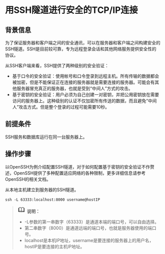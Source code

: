 # 用SSH隧道进行安全的TCP/IP连接

## 背景信息<a name="zh-cn_topic_0237121093_zh-cn_topic_0059778333_section59301241111412"></a>

为了保证服务器和客户端之间的安全通讯，可以在服务器和客户端之间构建安全的SSH隧道。SSH是目前较可靠，专为远程登录会话和其他网络服务提供安全性的协议。

从SSH客户端来看，SSH提供了两种级别的安全验证：

-   基于口令的安全验证：使用帐号和口令登录到远程主机。所有传输的数据都会被加密，但是不能保证正在连接的服务器就是需要连接的服务器。可能会有其他服务器冒充真正的服务器，也就是受到“中间人”方式的攻击。
-   基于密钥的安全验证：用户必须为自己创建一对密钥，并把公用密钥放在需要访问的服务器上。这种级别的认证不仅加密所有传送的数据，而且避免“中间人”攻击方式。但是整个登录的过程可能需要10秒。

## 前提条件<a name="zh-cn_topic_0237121093_zh-cn_topic_0059778333_s34e271e7ba7f43139fcd5db58083f72b"></a>

SSH服务和数据库运行在同一台服务器上。

## 操作步骤<a name="zh-cn_topic_0237121093_zh-cn_topic_0059778333_s52e44d9dadf14f8e943598203a0ddfbd"></a>

以OpenSSH为例介绍配置SSH隧道，对于如何配置基于密钥的安全验证不作赘述，OpenSSH提供了多种配置适应网络的各种限制，更多详细信息请参考OpenSSH的相关文档。

从本地主机建立到服务器的SSH隧道。

```
ssh -L 63333:localhost:8000 username@hostIP
```

>![](public_sys-resources/icon-note.png) **说明：**
>-   -L参数的第一串数字（63333）是通道本端的端口号，可以自由选择。
>-   第二串数字（8000）是通道远端的端口号，也就是服务器使用的端口号。
>-   localhost是本机IP地址，username是要连接的服务器上的用户名，hostIP是要连接的主机IP地址。
